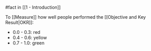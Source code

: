 #fact in [[1 - Introduction]]

To [[Measure]] how well people performed the [[Objective and Key Result|OKR]]:

- 0.0 - 0.3: red
- 0.4 - 0.6: yellow
- 0.7 - 1.0: green